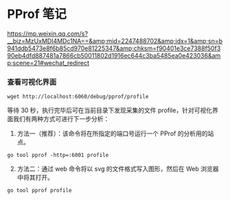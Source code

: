 # PProf 笔记

https://mp.weixin.qq.com/s?__biz=MzUxMDI4MDc1NA==&amp;mid=2247488702&amp;idx=1&amp;sn=b941ddb5473e8f6b85cd970e81225347&amp;chksm=f90401e3ce7388f50f390eb4dfd887481a7866cb50011802d1916ec644c3ba5485ea0e423036&amp;scene=21#wechat_redirect

### 查看可视化界面

```
wget http://localhost:6060/debug/pprof/profile
```
等待 30 秒，执行完毕后可在当前目录下发现采集的文件 profile，针对可视化界面我们有两种方式可进行下一步分析：

1. 方法一（推荐）：该命令将在所指定的端口号运行一个 PProf 的分析用的站点。
```
go tool pprof -http=:6001 profile
```

2. 方法二：通过 web 命令将以 svg 的文件格式写入图形，然后在 Web 浏览器中将其打开。
```
go tool pprof profile
```